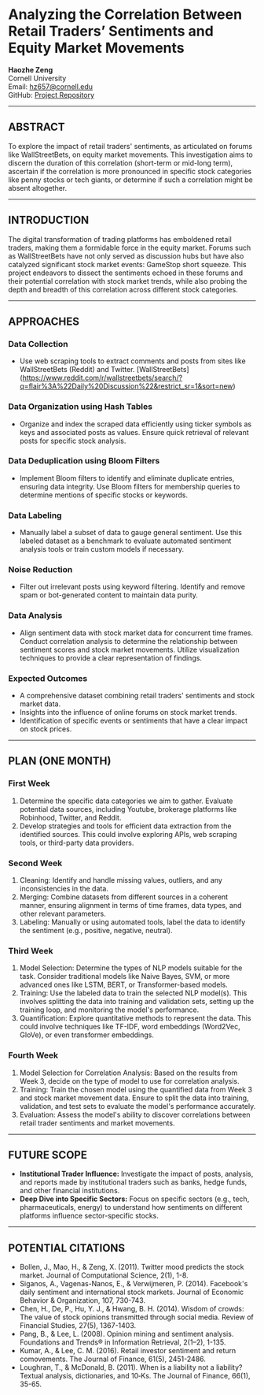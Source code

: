 # Analyzing the Correlation Between Retail Traders’ Sentiments and Equity Market Movements

**Haozhe Zeng**  
Cornell University  
Email: [hz657@cornell.edu](mailto:hz657@cornell.edu)  
GitHub: [Project Repository](https://github.com/howie-zeng/Analyzing-the-Correlation-Between-Retail-Traders--Sentiments-and-Equity-Market-Movements)

---

## ABSTRACT

To explore the impact of retail traders' sentiments, as articulated on forums like WallStreetBets, on equity market movements. This investigation aims to discern the duration of this correlation (short-term or mid-long term), ascertain if the correlation is more pronounced in specific stock categories like penny stocks or tech giants, or determine if such a correlation might be absent altogether.

---

## INTRODUCTION

The digital transformation of trading platforms has emboldened retail traders, making them a formidable force in the equity market. Forums such as WallStreetBets have not only served as discussion hubs but have also catalyzed significant stock market events: GameStop short squeeze. This project endeavors to dissect the sentiments echoed in these forums and their potential correlation with stock market trends, while also probing the depth and breadth of this correlation across different stock categories.

---

## APPROACHES

### Data Collection

- Use web scraping tools to extract comments and posts from sites like WallStreetBets (Reddit) and Twitter.
[WallStreetBets] (https://www.reddit.com/r/wallstreetbets/search/?q=flair%3A%22Daily%20Discussion%22&restrict_sr=1&sort=new) 

### Data Organization using Hash Tables

- Organize and index the scraped data efficiently using ticker symbols as keys and associated posts as values. Ensure quick retrieval of relevant posts for specific stock analysis.

### Data Deduplication using Bloom Filters

- Implement Bloom filters to identify and eliminate duplicate entries, ensuring data integrity. Use Bloom filters for membership queries to determine mentions of specific stocks or keywords.

### Data Labeling

- Manually label a subset of data to gauge general sentiment. Use this labeled dataset as a benchmark to evaluate automated sentiment analysis tools or train custom models if necessary.

### Noise Reduction

- Filter out irrelevant posts using keyword filtering. Identify and remove spam or bot-generated content to maintain data purity.

### Data Analysis

- Align sentiment data with stock market data for concurrent time frames. Conduct correlation analysis to determine the relationship between sentiment scores and stock market movements. Utilize visualization techniques to provide a clear representation of findings.

### Expected Outcomes

- A comprehensive dataset combining retail traders' sentiments and stock market data.
- Insights into the influence of online forums on stock market trends.
- Identification of specific events or sentiments that have a clear impact on stock prices.

---

## PLAN (ONE MONTH)

### First Week

1. Determine the specific data categories we aim to gather. Evaluate potential data sources, including Youtube, brokerage platforms like Robinhood, Twitter, and Reddit.
2. Develop strategies and tools for efficient data extraction from the identified sources. This could involve exploring APIs, web scraping tools, or third-party data providers.

### Second Week

1. Cleaning: Identify and handle missing values, outliers, and any inconsistencies in the data.
2. Merging: Combine datasets from different sources in a coherent manner, ensuring alignment in terms of time frames, data types, and other relevant parameters.
3. Labeling: Manually or using automated tools, label the data to identify the sentiment (e.g., positive, negative, neutral).

### Third Week

1. Model Selection: Determine the types of NLP models suitable for the task. Consider traditional models like Naive Bayes, SVM, or more advanced ones like LSTM, BERT, or Transformer-based models.
2. Training: Use the labeled data to train the selected NLP model(s). This involves splitting the data into training and validation sets, setting up the training loop, and monitoring the model's performance.
3. Quantification: Explore quantitative methods to represent the data. This could involve techniques like TF-IDF, word embeddings (Word2Vec, GloVe), or even transformer embeddings.

### Fourth Week

1. Model Selection for Correlation Analysis: Based on the results from Week 3, decide on the type of model to use for correlation analysis.
2. Training: Train the chosen model using the quantified data from Week 3 and stock market movement data. Ensure to split the data into training, validation, and test sets to evaluate the model's performance accurately.
3. Evaluation: Assess the model's ability to discover correlations between retail trader sentiments and market movements.

---

## FUTURE SCOPE

- **Institutional Trader Influence:** Investigate the impact of posts, analysis, and reports made by institutional traders such as banks, hedge funds, and other financial institutions.
- **Deep Dive into Specific Sectors:** Focus on specific sectors (e.g., tech, pharmaceuticals, energy) to understand how sentiments on different platforms influence sector-specific stocks.

---

## POTENTIAL CITATIONS

- Bollen, J., Mao, H., & Zeng, X. (2011). Twitter mood predicts the stock market. Journal of Computational Science, 2(1), 1-8.
- Siganos, A., Vagenas-Nanos, E., & Verwijmeren, P. (2014). Facebook's daily sentiment and international stock markets. Journal of Economic Behavior & Organization, 107, 730-743.
- Chen, H., De, P., Hu, Y. J., & Hwang, B. H. (2014). Wisdom of crowds: The value of stock opinions transmitted through social media. Review of Financial Studies, 27(5), 1367-1403.
- Pang, B., & Lee, L. (2008). Opinion mining and sentiment analysis. Foundations and Trends® in Information Retrieval, 2(1–2), 1-135.
- Kumar, A., & Lee, C. M. (2016). Retail investor sentiment and return comovements. The Journal of Finance, 61(5), 2451-2486.
- Loughran, T., & McDonald, B. (2011). When is a liability not a liability? Textual analysis, dictionaries, and 10‐Ks. The Journal of Finance, 66(1), 35-65.

